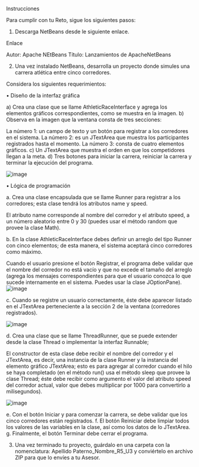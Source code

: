 Instrucciones


Para cumplir con tu Reto, sigue los siguientes pasos: 

1.	Descarga NetBeans desde le siguiente enlace.




Enlace

Autor: Apache NEtBeans
Título: Lanzamientos de ApacheNetBeans



2.	Una vez instalado NetBeans, desarrolla un proyecto donde simules una carrera atlética entre cinco corredores. 

Considera los siguientes requerimientos: 

•	Diseño de la interfaz gráfica 

a)	Crea una clase que se llame AthleticRaceInterface y agrega los elementos gráficos correspondientes, como se muestra en la imagen. 
b)	Observa en la imagen que la ventana consta de tres secciones:

La número 1: un campo de texto y un botón para registrar a los corredores en el sistema.
La número 2: es un JTextArea que muestra los participantes registrados hasta el momento.
La número 3: consta de cuatro elementos gráficos.
c)	Un JTextArea que muestra el orden en que los competidores llegan a la meta.
d)	Tres botones para iniciar la carrera, reiniciar la carrera y terminar la ejecución del programa.
 
![image](https://user-images.githubusercontent.com/102324757/159998041-2438d8ce-dd88-44fe-b950-5262fcb8287e.png)


•	Lógica de programación

a.	Crea una clase encapsulada que se llame Runner para registrar a los corredores; esta clase tendrá los atributos name y speed. 

 El atributo name corresponde al nombre del corredor y el atributo speed, a un número aleatorio entre 0 y 30 (puedes usar el método random que provee la clase Math).

b.	En la clase AthleticRaceInterface debes definir un arreglo del tipo Runner con cinco elementos; de esta manera, el sistema aceptará cinco corredores como máximo. 

Cuando el usuario presione el botón Registrar, el programa debe validar que el nombre del corredor no está vacío y que no excede el tamaño del arreglo (agrega los mensajes correspondientes para que el usuario conozca lo que sucede internamente en el sistema. Puedes usar la clase JOptionPane).
![image](https://user-images.githubusercontent.com/102324757/159998090-6627178b-e009-4188-a983-ab733d99514e.png)

c.	Cuando se registre un usuario correctamente, éste debe aparecer listado en el JTextArea perteneciente a la sección 2 de la ventana (corredores registrados).

![image](https://user-images.githubusercontent.com/102324757/159998109-82c6ef73-2d0f-497f-a566-c6ee97660a70.png)

d.	Crea una clase que se llame ThreadRunner, que se puede extender desde la clase Thread o implementar la interfaz Runnable; 

El constructor de esta clase debe recibir el nombre del corredor y el JTextArea, es decir, una instancia de la clase Runner y la instancia del elemento gráfico JTextArea; esto es para agregar al corredor cuando el hilo se haya completado (en el método run() usa el método sleep que provee la clase Thread; éste debe recibir como argumento el valor del atributo speed del corredor actual, valor que debes multiplicar por 1000 para convertirlo a milisegundos).

 ![image](https://user-images.githubusercontent.com/102324757/159998149-852fe604-b792-4398-80ab-06d5cae14c79.png)


e.	Con el botón Iniciar y para comenzar la carrera, se debe validar que los cinco corredores están registrados.
f.	El botón Reiniciar debe limpiar todos los valores de las variables en la clase, así como los datos de lo JTextArea.
g.	Finalmente, el botón Terminar debe cerrar el programa.


3.	Una vez terminado tu proyecto, guárdalo en una carpeta con la nomenclatura:  Apellido Paterno_Nombre_R5_U3 y conviértelo en archivo ZIP para que lo envíes a tu Asesor.
